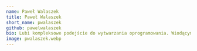 ```yaml
---
name: Paweł Walaszek
title: Paweł Walaszek
short_name: pwalaszek
github: pawelwalaszek
bio: Lubi kompleksowe podejście do wytwarzania oprogramowania. Wiodącym obszarem działania jest backend, ale chętnie wychodzi poza jego granice. Gdy wyskoczy ze świata IT, to wskakuje na rower albo w buty do biegania. Pasjonat piłkarski. Niegdyś grający, dziś oglądający. Absolutny relaks? Mecz Champions League.
image: pwalaszek.webp
---
```

